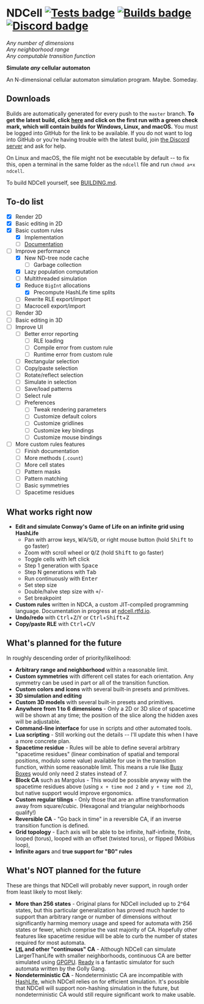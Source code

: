 # NDCell [![Tests badge]][Tests link] [![Builds badge]][Builds link] [![Discord badge]][Discord link]

[Discord badge]: https://img.shields.io/discord/560924453245288459.svg?colorB=7289DA "Discord server invite"
[Discord link]: https://discord.gg/vdJwHQF
[Tests badge]: https://github.com/HactarCE/NDCell/workflows/Run%20tests/badge.svg "Test results"
[Tests link]: https://github.com/HactarCE/NDCell/actions?query=workflow%3A%22Run-tests%22
[Builds badge]: https://github.com/HactarCE/NDCell/workflows/Build%20latest/badge.svg "Download latest build"
[Builds link]: https://github.com/HactarCE/NDCell/actions?query=workflow%3A%22Build-latest%22

[NDCA docs]: https://ndcell.rtfd.io/

_Any number of dimensions_  
_Any neighborhood range_  
_Any computable transition function_

**Simulate _any_ cellular automaton**

An N-dimensional cellular automaton simulation program. Maybe. Someday.

## Downloads

Builds are automatically generated for every push to the `master` branch. **To get the latest build, click [here][Builds link] and click on the first run with a green check mark, which will contain builds for Windows, Linux, and macOS.** You must be logged into GitHub for the link to be available. If you do not want to log into GitHub or you're having trouble with the latest build, join [the Discord server][Discord link] and ask for help.

On Linux and macOS, the file might not be executable by default -- to fix this, open a terminal in the same folder as the `ndcell` file and run `chmod a+x ndcell`.

To build NDCell yourself, see [BUILDING.md](BUILDING.md).

## To-do list

- [x] Render 2D
- [x] Basic editing in 2D
- [x] Basic custom rules
  - [x] Implementation
  - [ ] [Documentation][NDCA docs]
- [ ] Improve performance
  - [x] New ND-tree node cache
    - [ ] Garbage collection
  - [x] Lazy population computation
  - [ ] Multithreaded simulation
  - [x] Reduce `BigInt` allocations
    - [x] Precompute HashLife time splits
  - [ ] Rewrite RLE export/import
  - [ ] Macrocell export/import
- [ ] Render 3D
- [ ] Basic editing in 3D
- [ ] Improve UI
  - [ ] Better error reporting
    - [ ] RLE loading
    - [ ] Compile error from custom rule
    - [ ] Runtime error from custom rule
  - [ ] Rectangular selection
  - [ ] Copy/paste selection
  - [ ] Rotate/reflect selection
  - [ ] Simulate in selection
  - [ ] Save/load patterns
  - [ ] Select rule
  - [ ] Preferences
    - [ ] Tweak rendering parameters
    - [ ] Customize default colors
    - [ ] Customize gridlines
    - [ ] Customize key bindings
    - [ ] Customize mouse bindings
- [ ] More custom rules features
  - [ ] Finish documentation
  - [ ] More methods (`.count`)
  - [ ] More cell states
  - [ ] Pattern masks
  - [ ] Pattern matching
  - [ ] Basic symmetries
  - [ ] Spacetime residues

## What works right now

- **Edit and simulate Conway's Game of Life on an infinite grid using HashLife**
  - Pan with arrow keys, <kbd>W</kbd>/<kbd>A</kbd>/<kbd>S</kbd>/<kbd>D</kbd>, or right mouse button (hold <kbd>Shift</kbd> to go faster)
  - Zoom with scroll wheel or <kbd>Q</kbd>/<kbd>Z</kbd> (hold <kbd>Shift</kbd> to go faster)
  - Toggle cells with left click
  - Step 1 generation with <kbd>Space</kbd>
  - Step N generations with <kbd>Tab</kbd>
  - Run continuously with <kbd>Enter</kbd>
  - Set step size
  - Double/halve step size with <kbd>+</kbd>/<kbd>-</kbd>
  - Set breakpoint
- **Custom rules** written in NDCA, a custom JIT-compiled programming language. Documentation in progress at [ndcell.rtfd.io][NDCA docs].
- **Undo/redo** with <kbd>Ctrl</kbd>+<kbd>Z</kbd>/<kbd>Y</kbd> or <kbd>Ctrl</kbd>+<kbd>Shift</kbd>+<kbd>Z</kbd>
- **Copy/paste RLE** with <kbd>Ctrl</kbd>+<kbd>C</kbd>/<kbd>V</kbd>

## What's planned for the future

In roughly descending order of priority/likelihood:

- **Arbitrary range and neighborhood** within a reasonable limit.
- **Custom symmetries** with different cell states for each orientation. Any symmetry can be used in part or all of the transition function.
- **Custom colors and icons** with several built-in presets and primitives.
- **3D simulation and editing**
- **Custom 3D models** with several built-in presets and primitives.
- **Anywhere from 1 to 6 dimensions** - Only a 2D or 3D slice of spacetime will be shown at any time; the position of the slice along the hidden axes will be adjustable.
- **Command-line interface** for use in scripts and other automated tools.
- **Lua scripting** - Still working out the details -- I'll update this when I have a more concrete plan.
- **Spacetime residue** - Rules will be able to define several arbitrary "spacetime residues" (linear combination of spatial and temporal positions, modulo some value) available for use in the transition function, within some reasonable limit. This means a rule like [Busy Boxes] would only need 2 states instead of 7.
- **Block CA** such as Margolus - This would be possible anyway with the spacetime residues above (using `x + time mod 2` and `y + time mod 2`), but native support would improve ergonomics.
- **Custom regular tilings** - Only those that are an affine transformation away from square/cubic. (Hexagonal and triangular neighborhoods qualify!)
- **Reversible CA** - "Go back in time" in a reversible CA, if an inverse transition function is defined.
- **Grid topology** - Each axis will be able to be infinite, half-infinite, finite, looped (torus), looped with an offset (twisted torus), or flipped (Möbius loop),
- **Infinite agars** and **true support for "B0" rules**

[Busy Boxes]: http://busyboxes.org/

## What's NOT planned for the future

These are things that NDCell will probably never support, in rough order from least likely to most likely:

- **More than 256 states** - Original plans for NDCell included up to 2^64 states, but this particular generalization has proved much harder to support than arbitrary range or number of dimensions without significantly harming memory usage and speed for automata with 256 states or fewer, which comprise the vast majority of CA. Hopefully other features like spacetime residue will be able to curb the number of states required for most automata.
- **[LtL] and other "continuous" CA** - Although NDCell can simulate LargerThanLife with smaller neighborhoods, continuous CA are better simulated using [GPGPU]. [Ready] is a fantastic simulator for such automata written by the Golly Gang.
- **Nondeterministic CA** - Nondeterministic CA are incompatible with [HashLife], which NDCell relies on for efficient simulation. It's possible that NDCell will support non-hashing simulation in the future, but nondeterministic CA would still require significant work to make usable.

[LtL]: http://golly.sourceforge.net/Help/Algorithms/Larger_than_Life.html
[GPGPU]: https://en.wikipedia.org/wiki/General-purpose_computing_on_graphics_processing_units
[Ready]: https://github.com/GollyGang/ready/
[HashLife]: https://en.wikipedia.org/wiki/Hashlife
